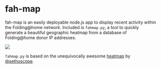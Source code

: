 # fah-map

fah-map is an easily deployable node.js app to display recent activity within the Folding@home network. Included is `fahmap.py`, a tool to quickly generate a beautiful geographic heatmap from a database of Folding@home donor IP addresses.


![](http://fah-map.herokuapp.com/static/png/past30.png)

`fahmap.py` is based on the unequivocally awesome [heatmap](https://github.com/sethoscope/heatmap) by [@sethoscope](https://github.com/sethoscope).

